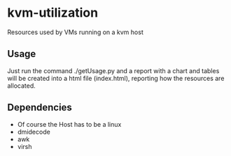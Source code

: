 # kvm-utilization
Resources used by VMs running on a kvm host

## Usage
Just run the command ./getUsage.py and a report with a chart and tables will be created into a html file (index.html), reporting how the resources are allocated.

## Dependencies
  - Of course the Host has to be a linux
  - dmidecode
  - awk
  - virsh
